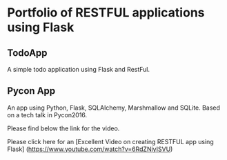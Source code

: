 # Portfolio of RESTFUL applications using Flask

## TodoApp

A simple todo application using Flask and RestFul.

## Pycon App

An app using Python, Flask, SQLAlchemy, Marshmallow and SQLite. Based on a tech talk in Pycon2016.

Please find below the link for the video.

Please click here for an [Excellent Video on creating RESTFUL app using Flask] (https://www.youtube.com/watch?v=6RdZNiyISVU)
